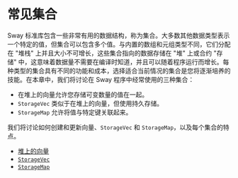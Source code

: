 # 常见集合

Sway 标准库包含一些非常有用的数据结构，称为集合。大多数其他数据类型表示一个特定的值，但集合可以包含多个值。与内置的数组和元组类型不同，它们分配在 "堆栈" 上并且大小不可增长，这些集合指向的数据存储在 "堆" 上或合约 "存储" 中，这意味着数据量不需要在编译时知道，并且可以随着程序运行而增长。每种类型的集合具有不同的功能和成本，选择适合当前情况的集合是您将逐渐培养的技能。在本章中，我们将讨论在 Sway 程序中经常使用的三种集合：

- 在堆上的向量允许您存储可变数量的值在一起。
- `StorageVec` 类似于在堆上的向量，但使用持久存储。
- `StorageMap` 允许将值与特定键关联起来。

我们将讨论如何创建和更新向量、`StorageVec` 和 `StorageMap`，以及每个集合的特点。

- [堆上的向量](./vec.md)
- [`StorageVec`](./storage_vec.md)
- [`StorageMap`](./storage_map.md)
